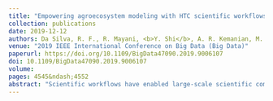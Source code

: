 ```yaml
---
title: "Empowering agroecosystem modeling with HTC scientific workflows: The Cycles model use case"
collection: publications
date: 2019-12-12
authors: Da Silva, R. F., R. Mayani, <b>Y. Shi</b>, A. R. Kemanian, M. Rynge and E. Deelman
venue: "2019 IEEE International Conference on Big Data (Big Data)"
paperurl: https://doi.org/10.1109/BigData47090.2019.9006107
doi: 10.1109/BigData47090.2019.9006107
volume:
pages: 4545&ndash;4552
abstract: "Scientific workflows have enabled large-scale scientific computations and data analysis, and lowered the entry barrier for performing computations in distributed heterogeneous platforms (e.g., HTC and HPC). In spite of impressive achievements to date, large-scale modeling, simulation, and data analytics in the long-tail still face several challenges such as efficient scheduling and execution of large-scale workflows (O(10<sup>6</sup>)) with very short-running tasks (few seconds). While the current trend to support next-generation workflows on leadership class machines have gained much attention in the past years, at the other end of the spectrum scientific workflows from the long-tail science have become larger and require processing massive volumes of data. In this paper, we report on our experience in designing and implementing an HTC workflow for agroecosystem modeling. We leverage well-known (task clustering and co-scheduling) and emerging (hierarchical workflows and containers) workflow optimization techniques to make the workflow planning problem tractable, and maximize resource utilization and the degree of task parallelism. Experimental results, via the implementation of a use case, show that by strategically combining the above strategies and defining an appropriate set of optimization parameters, the overall workflow makespan can be improved by 3.5 orders of magnitude when compared to a regular (non-optimized) execution of the workflow."
---
```

